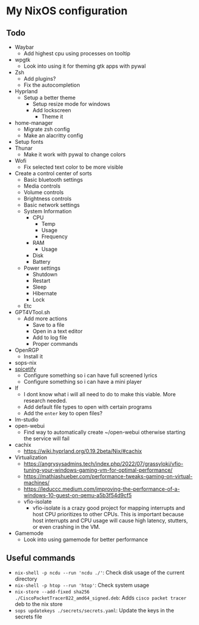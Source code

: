 # My NixOS configuration

## Todo

- Waybar
  - Add highest cpu using processes on tooltip
- wpgtk
  - Look into using it for theming gtk apps with pywal
- Zsh
  - Add plugins?
  - Fix the autocompletion
- Hyprland
  - Setup a better theme
    - Setup resize mode for windows
    - Add lockscreen
      - Theme it
- home-manager
  - Migrate zsh config
  - Make an alacritty config
- Setup fonts
- Thunar
  - Make it work with pywal to change colors
- Wofi
  - Fix selected text color to be more visible
- Create a control center of sorts
  - Basic bluetooth settings
  - Media controls
  - Volume controls
  - Brightness controls
  - Basic network settings
  - System Information
    - CPU
      - Temp
      - Usage
      - Frequency
    - RAM
      - Usage
    - Disk
    - Battery
  - Power settings
    - Shutdown
    - Restart
    - Sleep
    - Hibernate
    - Lock
  - Etc
- GPT4VTool.sh
  - Add more actions
    - Save to a file
    - Open in a text editor
    - Add to log file
    - Proper commands
- OpenRGP
  - Install it
- sops-nix
- [spicetify](https://github.com/the-argus/spicetify-nix)
  - Configure something so i can have full screened lyrics
  - Configure something so i can have a mini player
- lf
  - I dont know what i will all need to do to make this viable. More research needed.
  - Add default file types to open with certain programs
  - Add the `enter` key to open files?
- lm-studio
- open-webui
  - Find way to automatically create ~/open-webui otherwise starting the service will fail
- cachix
  - https://wiki.hyprland.org/0.19.2beta/Nix/#cachix
- Virtualization
  - https://angrysysadmins.tech/index.php/2022/07/grassyloki/vfio-tuning-your-windows-gaming-vm-for-optimal-performance/
  - https://mathiashueber.com/performance-tweaks-gaming-on-virtual-machines/
  - https://leduccc.medium.com/improving-the-performance-of-a-windows-10-guest-on-qemu-a5b3f54d9cf5
  - vfio-isolate
    - vfio-isolate is a crazy good project for mapping interrupts and host CPU prioritizes to other CPUs. This is important because host interrupts and CPU usage will cause high latency, stutters, or even crashing in the VM.
- Gamemode
  - Look into using gamemode for better performance

## Useful commands

- `nix-shell -p ncdu --run 'ncdu ./'`: Check disk usage of the current directory
- `nix-shell -p htop --run 'htop'`: Check system usage
- `nix-store --add-fixed sha256 ./CiscoPacketTracer822_amd64_signed.deb`: Adds `cisco packet tracer` deb to the nix store
- `sops updatekeys ./secrets/secrets.yaml`: Update the keys in the secrets file